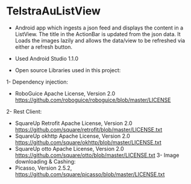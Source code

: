 # TelstraAuListView

- Android app which ingests a json feed and displays the content in a ListView. The title in the ActionBar is updated from the json data. It Loads the images lazily and allows the data/view to be refreshed via either a refresh button.

- Used Android Studio 1.1.0

- Open source Libraries used in this project:

1- Dependency injection:
 - RoboGuice	Apache License, Version 2.0	https://github.com/roboguice/roboguice/blob/master/LICENSE

2- Rest Client:
 - SquareUp Retrofit	Apache License, Version 2.0	https://github.com/square/retrofit/blob/master/LICENSE.txt
 - SquareUp okhttp	Apache License, Version 2.0	https://github.com/square/okhttp/blob/master/LICENSE.txt
 - SquareUp otto	Apache License, Version 2.0	https://github.com/square/otto/blob/master/LICENSE.txt
3- Image downloading & Cashing:
 - Picasso, Version 2.5.2, https://github.com/square/picasso/blob/master/LICENSE.txt
